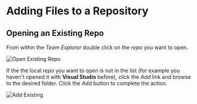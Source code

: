 # Adding Files to a Repository

## Opening an Existing Repo

From within the _Team Explorer_ double click on the _repo_ you want to open.

![Open Existing Repo](./img/OpenExistingRepo.PNG)

If the the local _repo_ you want to open is not in the list (for example you haven't opened it with **Visual Studio** before), click the _Add_ link and browse to the desired folder.  Click the _Add_ button to complete the action.

![Add Existing](./img/AddExistingToList.PNG)
